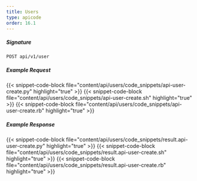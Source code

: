 ```yaml
---
title: Users
type: apicode
order: 16.1
---
```


##### Signature
`POST api/v1/user`
##### Example Request
{{< snippet-code-block file="content/api/users/code_snippets/api-user-create.py" highlight="true" >}}
{{< snippet-code-block file="content/api/users/code_snippets/api-user-create.sh" highlight="true" >}}
{{< snippet-code-block file="content/api/users/code_snippets/api-user-create.rb" highlight="true" >}}
##### Example Response
{{< snippet-code-block file="content/api/users/code_snippets/result.api-user-create.py" highlight="true" >}}
{{< snippet-code-block file="content/api/users/code_snippets/result.api-user-create.sh" highlight="true" >}}
{{< snippet-code-block file="content/api/users/code_snippets/result.api-user-create.rb" highlight="true" >}}